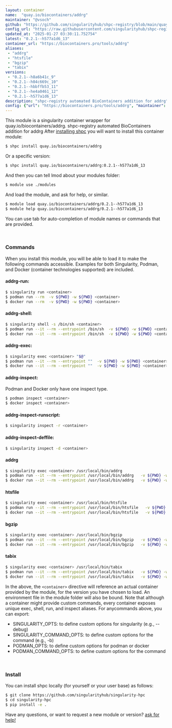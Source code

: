 ```yaml
---
layout: container
name:  "quay.io/biocontainers/addrg"
maintainer: "@vsoch"
github: "https://github.com/singularityhub/shpc-registry/blob/main/quay.io/biocontainers/addrg/container.yaml"
config_url: "https://raw.githubusercontent.com/singularityhub/shpc-registry/main/quay.io/biocontainers/addrg/container.yaml"
updated_at: "2025-01-27 03:30:11.752754"
latest: "0.2.1--h577a1d6_13"
container_url: "https://biocontainers.pro/tools/addrg"
aliases:
 - "addrg"
 - "htsfile"
 - "bgzip"
 - "tabix"
versions:
 - "0.2.1--h8a6b41c_9"
 - "0.2.1--h04c669c_10"
 - "0.2.1--hbbffb53_11"
 - "0.2.1--he4a0461_12"
 - "0.2.1--h577a1d6_13"
description: "shpc-registry automated BioContainers addition for addrg"
config: {"url": "https://biocontainers.pro/tools/addrg", "maintainer": "@vsoch", "description": "shpc-registry automated BioContainers addition for addrg", "latest": {"0.2.1--h577a1d6_13": "sha256:513a9b3887e599c6f26ae9516e4f24fd471d70b6d82d7e2f18767653d987a956"}, "tags": {"0.2.1--h8a6b41c_9": "sha256:1c3fce8b7e81082864ca592d53913dabc7339f99e8f727698aa656b0ce7a70c7", "0.2.1--h04c669c_10": "sha256:e607aa7d0b22ec60f133d5540be5a0342fe4eedc7fcccc799ed6cb5f7c6f45ab", "0.2.1--hbbffb53_11": "sha256:f0b70b384a6f2461b071cab978d6b79dbe3fb0aeecf5d78540c136f3f6e13065", "0.2.1--he4a0461_12": "sha256:ff786f6c480d83caf3a6b1ae9a25cfdd298463864b6cd7a8e3935c0a14fcae4b", "0.2.1--h577a1d6_13": "sha256:513a9b3887e599c6f26ae9516e4f24fd471d70b6d82d7e2f18767653d987a956"}, "docker": "quay.io/biocontainers/addrg", "aliases": {"addrg": "/usr/local/bin/addrg", "htsfile": "/usr/local/bin/htsfile", "bgzip": "/usr/local/bin/bgzip", "tabix": "/usr/local/bin/tabix"}}
---
```


This module is a singularity container wrapper for quay.io/biocontainers/addrg.
shpc-registry automated BioContainers addition for addrg
After [installing shpc](#install) you will want to install this container module:


```bash
$ shpc install quay.io/biocontainers/addrg
```

Or a specific version:

```bash
$ shpc install quay.io/biocontainers/addrg:0.2.1--h577a1d6_13
```

And then you can tell lmod about your modules folder:

```bash
$ module use ./modules
```

And load the module, and ask for help, or similar.

```bash
$ module load quay.io/biocontainers/addrg/0.2.1--h577a1d6_13
$ module help quay.io/biocontainers/addrg/0.2.1--h577a1d6_13
```

You can use tab for auto-completion of module names or commands that are provided.

<br>

### Commands

When you install this module, you will be able to load it to make the following commands accessible.
Examples for both Singularity, Podman, and Docker (container technologies supported) are included.

#### addrg-run:

```bash
$ singularity run <container>
$ podman run --rm  -v ${PWD} -w ${PWD} <container>
$ docker run --rm  -v ${PWD} -w ${PWD} <container>
```

#### addrg-shell:

```bash
$ singularity shell -s /bin/sh <container>
$ podman run --it --rm --entrypoint /bin/sh  -v ${PWD} -w ${PWD} <container>
$ docker run --it --rm --entrypoint /bin/sh  -v ${PWD} -w ${PWD} <container>
```

#### addrg-exec:

```bash
$ singularity exec <container> "$@"
$ podman run --it --rm --entrypoint ""  -v ${PWD} -w ${PWD} <container> "$@"
$ docker run --it --rm --entrypoint ""  -v ${PWD} -w ${PWD} <container> "$@"
```

#### addrg-inspect:

Podman and Docker only have one inspect type.

```bash
$ podman inspect <container>
$ docker inspect <container>
```

#### addrg-inspect-runscript:

```bash
$ singularity inspect -r <container>
```

#### addrg-inspect-deffile:

```bash
$ singularity inspect -d <container>
```


#### addrg

```bash
$ singularity exec <container> /usr/local/bin/addrg
$ podman run --it --rm --entrypoint /usr/local/bin/addrg   -v ${PWD} -w ${PWD} <container> -c " $@"
$ docker run --it --rm --entrypoint /usr/local/bin/addrg   -v ${PWD} -w ${PWD} <container> -c " $@"
```


#### htsfile

```bash
$ singularity exec <container> /usr/local/bin/htsfile
$ podman run --it --rm --entrypoint /usr/local/bin/htsfile   -v ${PWD} -w ${PWD} <container> -c " $@"
$ docker run --it --rm --entrypoint /usr/local/bin/htsfile   -v ${PWD} -w ${PWD} <container> -c " $@"
```


#### bgzip

```bash
$ singularity exec <container> /usr/local/bin/bgzip
$ podman run --it --rm --entrypoint /usr/local/bin/bgzip   -v ${PWD} -w ${PWD} <container> -c " $@"
$ docker run --it --rm --entrypoint /usr/local/bin/bgzip   -v ${PWD} -w ${PWD} <container> -c " $@"
```


#### tabix

```bash
$ singularity exec <container> /usr/local/bin/tabix
$ podman run --it --rm --entrypoint /usr/local/bin/tabix   -v ${PWD} -w ${PWD} <container> -c " $@"
$ docker run --it --rm --entrypoint /usr/local/bin/tabix   -v ${PWD} -w ${PWD} <container> -c " $@"
```



In the above, the `<container>` directive will reference an actual container provided
by the module, for the version you have chosen to load. An environment file in the
module folder will also be bound. Note that although a container
might provide custom commands, every container exposes unique exec, shell, run, and
inspect aliases. For anycommands above, you can export:

 - SINGULARITY_OPTS: to define custom options for singularity (e.g., --debug)
 - SINGULARITY_COMMAND_OPTS: to define custom options for the command (e.g., -b)
 - PODMAN_OPTS: to define custom options for podman or docker
 - PODMAN_COMMAND_OPTS: to define custom options for the command

<br>

### Install

You can install shpc locally (for yourself or your user base) as follows:

```bash
$ git clone https://github.com/singularityhub/singularity-hpc
$ cd singularity-hpc
$ pip install -e .
```

Have any questions, or want to request a new module or version? [ask for help!](https://github.com/singularityhub/singularity-hpc/issues)